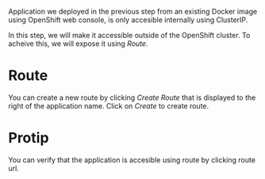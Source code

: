 Application we deployed in the previous step from an existing Docker image using OpenShift web console, is only accesible internally using ClusterIP.

In this step, we will make it accessible outside of the OpenShift cluster. To acheive this, we will  expose it using _Route_.

# Route
You can create a new route by clicking _Create Route_ that is displayed to the right of the application name. Click on _Create_ to create route.

# Protip
You can verify that the application is accesible using route by clicking route url.